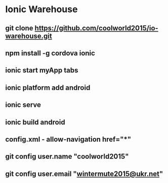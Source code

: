 # Ionic Warehouse
git clone https://github.com/coolworld2015/io-warehouse.git
-------------------------------------------------------------------------------------------------
npm install -g cordova ionic
-------------------------------------------------------------------------------------------------
ionic start myApp tabs
-------------------------------------------------------------------------------------------------
ionic platform add android
-------------------------------------------------------------------------------------------------
ionic serve
-------------------------------------------------------------------------------------------------
ionic build android
-------------------------------------------------------------------------------------------------
config.xml - allow-navigation href="*"
-------------------------------------------------------------------------------------------------
git config user.name "coolworld2015"
-------------------------------------------------------------------------------------------------
git config user.email "wintermute2015@ukr.net"
-------------------------------------------------------------------------------------------------